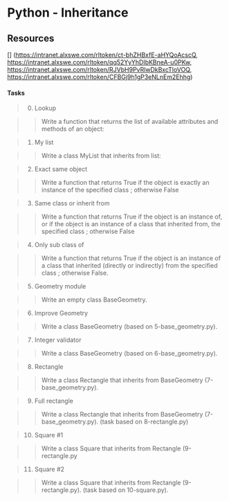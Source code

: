 # Python - Inheritance

## Resources
[] (https://intranet.alxswe.com/rltoken/ct-bhZHBxfE-aHYQoAcscQ, https://intranet.alxswe.com/rltoken/qq52YyYhDIbKBneA-u0PKw, https://intranet.alxswe.com/rltoken/RJVbH9PvRlwDkBxcTloVOQ, https://intranet.alxswe.com/rltoken/CFBGj9h1gP3eNLnEm2Ehhg)

#### Tasks

> 0. Lookup

>> Write a function that returns the list of available attributes and methods of an object:

> 1. My list

>> Write a class MyList that inherits from list:

> 2. Exact same object

>> Write a function that returns True if the object is exactly an instance of the specified class ; otherwise False

> 3. Same class or inherit from

>> Write a function that returns True if the object is an instance of, or if the object is an instance of a class that inherited from, the specified class ; otherwise False

> 4. Only sub class of

>> Write a function that returns True if the object is an instance of a class that inherited (directly or indirectly) from the specified class ; otherwise False.

> 5. Geometry module

>> Write an empty class BaseGeometry.

> 6. Improve Geometry

>> Write a class BaseGeometry (based on 5-base_geometry.py).

> 7. Integer validator

>> Write a class BaseGeometry (based on 6-base_geometry.py).

> 8. Rectangle

>> Write a class Rectangle that inherits from BaseGeometry (7-base_geometry.py).

> 9. Full rectangle

>> Write a class Rectangle that inherits from BaseGeometry (7-base_geometry.py). (task based on 8-rectangle.py)

> 10. Square #1

>> Write a class Square that inherits from Rectangle (9-rectangle.py

> 11. Square #2

>> Write a class Square that inherits from Rectangle (9-rectangle.py). (task based on 10-square.py).


